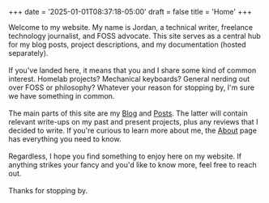 +++
date = '2025-01-01T08:37:18-05:00'
draft = false
title = 'Home'
+++

Welcome to my website. My name is Jordan, a technical writer, freelance technology journalist, and FOSS advocate. This site serves as a central hub for my blog posts, project descriptions, and my documentation (hosted separately).\
\
If you've landed here, it means that you and I share some kind of common interest. Homelab projects? Mechanical keyboards? General nerding out over FOSS or philosophy? Whatever your reason for stopping by, I'm sure we have something in common.\
\
The main parts of this site are my [Blog](/blog/) and [Posts](/posts/). The latter will contain relevant write-ups on my past and present projects, plus any reviews that I decided to write. If you're curious to learn more about me, the [About](/about/) page has everything you need to know.\
\
Regardless, I hope you find something to enjoy here on my website. If anything strikes your fancy and you'd like to know more, feel free to reach out.\
\
Thanks for stopping by.